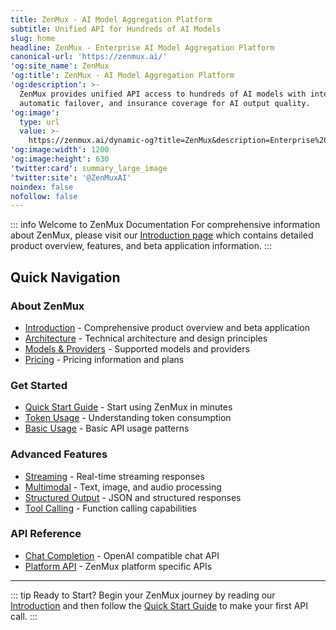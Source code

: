 ```yaml
---
title: ZenMux - AI Model Aggregation Platform
subtitle: Unified API for Hundreds of AI Models
slug: home
headline: ZenMux - Enterprise AI Model Aggregation Platform
canonical-url: 'https://zenmux.ai/'
'og:site_name': ZenMux
'og:title': ZenMux - AI Model Aggregation Platform
'og:description': >-
  ZenMux provides unified API access to hundreds of AI models with intelligent routing, 
  automatic failover, and insurance coverage for AI output quality.
'og:image':
  type: url
  value: >-
    https://zenmux.ai/dynamic-og?title=ZenMux&description=Enterprise%20AI%20Model%20Aggregation%20Platform
'og:image:width': 1200
'og:image:height': 630
'twitter:card': summary_large_image
'twitter:site': '@ZenMuxAI'
noindex: false
nofollow: false
---
```


::: info Welcome to ZenMux Documentation
For comprehensive information about ZenMux, please visit our [Introduction page](/about/intro) which contains detailed product overview, features, and beta application information.
:::

## Quick Navigation

### About ZenMux

- [Introduction](/about/intro) - Comprehensive product overview and beta application
- [Architecture](/about/architecture) - Technical architecture and design principles
- [Models & Providers](/about/models-and-providers) - Supported models and providers
- [Pricing](/about/pricing) - Pricing information and plans

### Get Started

- [Quick Start Guide](/guide/quickstart) - Start using ZenMux in minutes
- [Token Usage](/guide/token-usage) - Understanding token consumption
- [Basic Usage](/guide/basic) - Basic API usage patterns

### Advanced Features

- [Streaming](/guide/advanced/streaming) - Real-time streaming responses
- [Multimodal](/guide/advanced/multimodal) - Text, image, and audio processing
- [Structured Output](/guide/advanced/structured-output) - JSON and structured responses
- [Tool Calling](/guide/advanced/tool-calls) - Function calling capabilities

### API Reference

- [Chat Completion](/api/openai/chat-completion) - OpenAI compatible chat API
- [Platform API](/api/platform/get-generation) - ZenMux platform specific APIs

---

::: tip Ready to Start?
Begin your ZenMux journey by reading our [Introduction](/about/intro) and then follow the [Quick Start Guide](/guide/quickstart) to make your first API call.
:::
